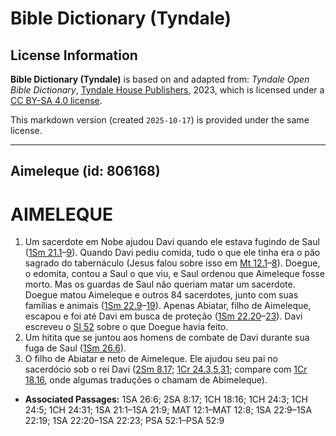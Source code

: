 # Bible Dictionary (Tyndale)

## License Information

**Bible Dictionary (Tyndale)** is based on and adapted from: _Tyndale Open Bible Dictionary_, [Tyndale House Publishers](https://tyndaleopenresources.com/), 2023, which is licensed under a [CC BY-SA 4.0 license](https://creativecommons.org/licenses/by-sa/4.0/legalcode.en).

This markdown version (created `2025-10-17`) is provided under the same license.



--------------------------------

## Aimeleque (id: 806168)

AIMELEQUE
=========

1. Um sacerdote em Nobe ajudou Davi quando ele estava fugindo de Saul ([1Sm 21\.1](https://ref.ly/1Sam21:1-1Sam21:9)–[9](https://ref.ly/1Sam21:1-1Sam21:9)). Quando Davi pediu comida, tudo o que ele tinha era o pão sagrado do tabernáculo (Jesus falou sobre isso em [Mt 12\.1](https://ref.ly/Matt12:1-Matt12:8)–[8](https://ref.ly/Matt12:1-Matt12:8)). Doegue, o edomita, contou a Saul o que viu, e Saul ordenou que Aimeleque fosse morto. Mas os guardas de Saul não queriam matar um sacerdote. Doegue matou Aimeleque e outros 84 sacerdotes, junto com suas famílias e animais ([1Sm 22\.9](https://ref.ly/1Sam22:9-1Sam22:19)–[19](https://ref.ly/1Sam22:9-1Sam22:19)). Apenas Abiatar, filho de Aimeleque, escapou e foi até Davi em busca de proteção ([1Sm 22\.20](https://ref.ly/1Sam22:20-1Sam22:23)–[23](https://ref.ly/1Sam22:20-1Sam22:23)). Davi escreveu o [Sl 52](https://ref.ly/Ps52:1-Ps52:9) sobre o que Doegue havia feito.
2. Um hitita que se juntou aos homens de combate de Davi durante sua fuga de Saul ([1Sm 26\.6](https://ref.ly/1Sam26:6)).
3. O filho de Abiatar e neto de Aimeleque. Ele ajudou seu pai no sacerdócio sob o rei Davi ([2Sm 8\.17](https://ref.ly/2Sam8:17); [1Cr 24\.3,5,31](https://ref.ly/1Chr24:3,1Chr24:5,1Chr24:31); compare com [1Cr 18\.16](https://ref.ly/1Chr18:16), onde algumas traduções o chamam de Abimeleque).

* **Associated Passages:** 1SA 26:6; 2SA 8:17; 1CH 18:16; 1CH 24:3; 1CH 24:5; 1CH 24:31; 1SA 21:1–1SA 21:9; MAT 12:1–MAT 12:8; 1SA 22:9–1SA 22:19; 1SA 22:20–1SA 22:23; PSA 52:1–PSA 52:9

